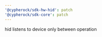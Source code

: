 ```yaml
---
'@cypherock/sdk-hw-hid': patch
'@cypherock/sdk-core': patch
---
```


hid listens to device only between operation
